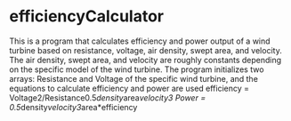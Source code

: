 # efficiencyCalculator
This is a program that calculates efficiency and power output of a wind turbine based on resistance, voltage, air density, swept area, and velocity.
The air density, swept area, and velocity are roughly constants depending on the specific model of the wind turbine.
The program initializes two arrays: Resistance and Voltage of the specific wind turbine, and the equations to calculate efficiency and power are used
efficiency = Voltage2/Resistance0.5*density*area*velocity3
Power = 0.5*density*velocity3*area*efficiency
